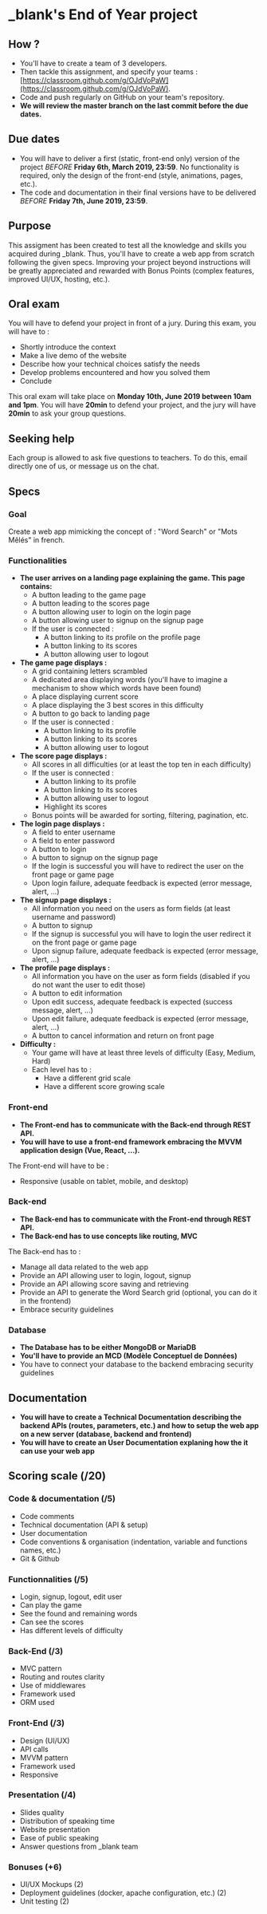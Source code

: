 # _blank's End of Year project

## How ?
- You'll have to create a team of 3 developers.
- Then tackle this assignment, and specify your teams : [https://classroom.github.com/g/OJdVoPaW](https://classroom.github.com/g/OJdVoPaW). 
- Code and push regularly on GitHub on your team's repository.
- __We will review the master branch on the last commit before the due dates.__

## Due dates
- You will have to deliver a first (static, front-end only) version of the project _BEFORE_ __Friday 6th, March 2019, 23:59__. No functionality is required, only the design of the front-end (style, animations, pages, etc.).
- The code and documentation in their final versions have to be delivered _BEFORE_ __Friday 7th, June 2019, 23:59__.

## Purpose
This assigment has been created to test all the knowledge and skills you acquired during _blank. Thus, you'll have to create a web app from scratch following the given specs.
Improving your project beyond instructions will be greatly appreciated and rewarded with Bonus Points (complex features, improved UI/UX, hosting, etc.).

## Oral exam
You will have to defend your project in front of a jury. During this exam, you will have to :
- Shortly introduce the context
- Make a live demo of the website
- Describe how your technical choices satisfy the needs
- Develop problems encountered and how you solved them
- Conclude

This oral exam will take place on __Monday 10th, June 2019 between 10am and 1pm__. You will have __20min__ to defend your project, and the jury will have __20min__ to ask your group questions.

## Seeking help
Each group is allowed to ask five questions to teachers. To do this, email directly one of us, or message us on the chat.

## Specs
### Goal
Create a web app mimicking the concept of : "Word Search" or "Mots Mêlés" in french.

### Functionalities
- __The user arrives on a landing page explaining the game. This page contains:__
  - A button leading to the game page
  - A button leading to the scores page
  - A button allowing user to login on the login page
  - A button allowing user to signup on the signup page
  - If the user is connected :
    - A button linking to its profile on the profile page
    - A button linking to its scores
    - A button allowing user to logout
- __The game page displays :__
  - A grid containing letters scrambled
  - A dedicated area displaying words (you'll have to imagine a mechanism to show which words have been found)
  - A place displaying current score
  - A place displaying the 3 best scores in this difficulty
  - A button to go back to landing page
  - If the user is connected :
    - A button linking to its profile
    - A button linking to its scores
    - A button allowing user to logout
- __The score page displays :__
  - All scores in all difficulties (or at least the top ten in each difficulty)
  - If the user is connected :
    - A button linking to its profile
    - A button linking to its scores
    - A button allowing user to logout
    - Highlight its scores
  - Bonus points will be awarded for sorting, filtering, pagination, etc.
- __The login page displays :__
  - A field to enter username
  - A field to enter password
  - A button to login
  - A button to signup on the signup page
  - If the login is successful you will have to redirect the user on the front page or game page
  - Upon login failure, adequate feedback is expected (error message, alert, ...)
- __The signup page displays :__
  - All information you need on the users as form fields (at least username and password)
  - A button to signup
  - If the signup is successful you will have to login the user redirect it on the front page or game page
  - Upon signup failure, adequate feedback is expected (error message, alert, ...)
- __The profile page displays :__
  - All information you have on the user as form fields (disabled if you do not want the user to edit those)
  - A button to edit information
  - Upon edit success, adequate feedback is expected (success message, alert, ...)
  - Upon edit failure, adequate feedback is expected (error message, alert, ...)
  - A button to cancel information and return on front page
- __Difficulty :__
  - Your game will have at least three levels of difficulty (Easy, Medium, Hard)
  - Each level has to :
    - Have a different grid scale
    - Have a different score growing scale
### Front-end
- **The Front-end has to communicate with the Back-end through REST API.**
- **You will have to use a front-end framework embracing the MVVM application design (Vue, React, ...).**

The Front-end will have to be : 
- Responsive (usable on tablet, mobile, and desktop)
### Back-end
- **The Back-end has to communicate with the Front-end through REST API.**
- **The Back-end has to use concepts like routing, MVC**

The Back-end has to :
- Manage all data related to the web app
- Provide an API allowing user to login, logout, signup
- Provide an API allowing score saving and retrieving
- Provide an API to generate the Word Search grid (optional, you can do it in the frontend)
- Embrace security guidelines
### Database
- **The Database has to be either MongoDB or MariaDB**
- **You'll have to provide an MCD (Modèle Conceptuel de Données)**
- You have to connect your database to the backend embracing security guidelines
## Documentation
- **You will have to create a Technical Documentation describing the backend APIs  (routes, parameters, etc.) and how to setup the web app on a new server (database, backend and frontend)**
- **You will have to create an User Documentation explaning how the it can use your web app**
## Scoring scale (/20)
### Code & documentation (/5)
- Code comments
- Technical documentation (API & setup)
- User documentation
- Code conventions & organisation (indentation, variable and functions names, etc.)
- Git & Github
### Functionnalities (/5)
- Login, signup, logout, edit user
- Can play the game
- See the found and remaining words
- Can see the scores
- Has different levels of difficulty
### Back-End (/3)
- MVC pattern
- Routing and routes clarity
- Use of middlewares
- Framework used
- ORM used
### Front-End (/3)
- Design (UI/UX)
- API calls
- MVVM pattern
- Framework used
- Responsive
### Presentation (/4)
- Slides quality
- Distribution of speaking time
- Website presentation
- Ease of public speaking
- Answer questions from _blank team
### Bonuses (+6)
- UI/UX Mockups (2)
- Deployment guidelines (docker, apache configuration, etc.) (2)
- Unit testing (2)
